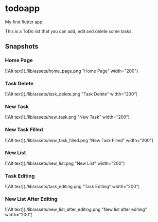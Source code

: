 # todoapp

My first flutter app. 

This is a ToDo list that you can add, edit and delete some tasks.

## Snapshots

### Home Page

![Alt text](./lib/assets/home_page.png "Home Page" width="200")

### Task Delete

![Alt text](./lib/assets/task_delete.png "Task Delete" width="200")

### New Task

![Alt text](./lib/assets/new_task.png "New Task" width="200")

### New Task Filled

![Alt text](./lib/assets/new_task_filled.png "New Task Filled" width="200")

### New List

![Alt text](./lib/assets/new_list.png "New List" width="200")

### Task Editing

![Alt text](./lib/assets/task_editing.png "Task Editing" width="200")

### New List After Editing

![Alt text](./lib/assets/new_list_after_editing.png "New list after editing" width="200")

